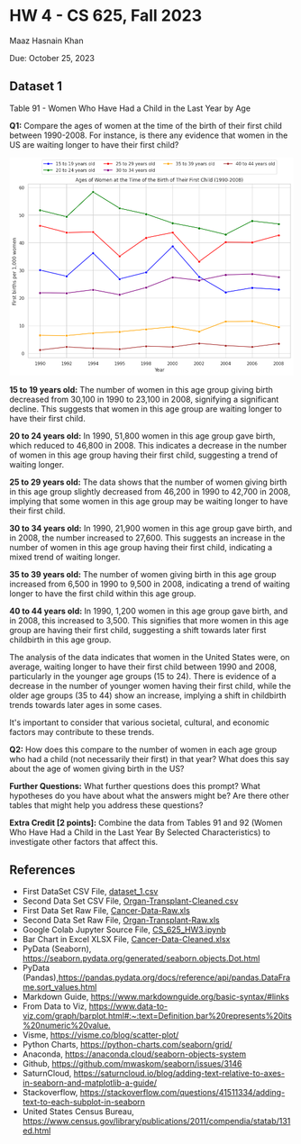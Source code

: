 # HW 4 - CS 625, Fall 2023

Maaz Hasnain Khan 

Due: October 25, 2023

## Dataset 1

Table 91 - Women Who Have Had a Child in the Last Year by Age

**Q1:** Compare the ages of women at the time of the birth of their first child between 1990-2008. For instance, is there any evidence that women in the US are waiting longer to have their first child?

![Multiple Line Chart Dataset 1 Question 1](d1_q1_py.png)

**15 to 19 years old:** The number of women in this age group giving birth decreased from 30,100 in 1990 to 23,100 in 2008, signifying a significant decline. This suggests that women in this age group are waiting longer to have their first child.

**20 to 24 years old:** In 1990, 51,800 women in this age group gave birth, which reduced to 46,800 in 2008. This indicates a decrease in the number of women in this age group having their first child, suggesting a trend of waiting longer.

**25 to 29 years old:** The data shows that the number of women giving birth in this age group slightly decreased from 46,200 in 1990 to 42,700 in 2008, implying that some women in this age group may be waiting longer to have their first child.

**30 to 34 years old:** In 1990, 21,900 women in this age group gave birth, and in 2008, the number increased to 27,600. This suggests an increase in the number of women in this age group having their first child, indicating a mixed trend of waiting longer.

**35 to 39 years old:** The number of women giving birth in this age group increased from 6,500 in 1990 to 9,500 in 2008, indicating a trend of waiting longer to have the first child within this age group.

**40 to 44 years old:** In 1990, 1,200 women in this age group gave birth, and in 2008, this increased to 3,500. This signifies that more women in this age group are having their first child, suggesting a shift towards later first childbirth in this age group.

The analysis of the data indicates that women in the United States were, on average, waiting longer to have their first child between 1990 and 2008, particularly in the younger age groups (15 to 24). There is evidence of a decrease in the number of younger women having their first child, while the older age groups (35 to 44) show an increase, implying a shift in childbirth trends towards later ages in some cases.

It's important to consider that various societal, cultural, and economic factors may contribute to these trends.

**Q2:** How does this compare to the number of women in each age group who had a child (not necessarily their first) in that year? What does this say about the age of women giving birth in the US?

**Further Questions:** What further questions does this prompt?  What hypotheses do you have about what the answers might be?  Are there other tables that might help you address these questions?  

**Extra Credit [2 points]:** Combine the data from Tables 91 and 92 (Women Who Have Had a Child in the Last Year By Selected Characteristics) to investigate other factors that affect this.




## References

* First DataSet CSV File, [dataset_1.csv](dataset_1.csv)
* Second Data Set CSV File, [Organ-Transplant-Cleaned.csv](Organ-Transplant-Cleaned.csv)
* First Data Set Raw File, [Cancer-Data-Raw.xls](Cancer-Data-Raw.xls)
* Second Data Set Raw File, [Organ-Transplant-Raw.xls](Organ-Transplant-Data-Raw.xls)
* Google Colab Jupyter Source File, [CS_625_HW3.ipynb](CS_625_HW3.ipynb)
* Bar Chart in Excel XLSX File, [Cancer-Data-Cleaned.xlsx](Cancer-Data-Cleaned.xlsx)
* PyData (Seaborn), <https://seaborn.pydata.org/generated/seaborn.objects.Dot.html>
* PyData (Pandas),<https://pandas.pydata.org/docs/reference/api/pandas.DataFrame.sort_values.html>
* Markdown Guide, <https://www.markdownguide.org/basic-syntax/#links>
* From Data to Viz, <https://www.data-to-viz.com/graph/barplot.html#:~:text=Definition,bar%20represents%20its%20numeric%20value.>
* Visme, <https://visme.co/blog/scatter-plot/>
* Python Charts, <https://python-charts.com/seaborn/grid/>
* Anaconda, <https://anaconda.cloud/seaborn-objects-system>
* Github, <https://github.com/mwaskom/seaborn/issues/3146>
* SaturnCloud, <https://saturncloud.io/blog/adding-text-relative-to-axes-in-seaborn-and-matplotlib-a-guide/>
* Stackoverflow, <https://stackoverflow.com/questions/41511334/adding-text-to-each-subplot-in-seaborn>
* United States Census Bureau, <https://www.census.gov/library/publications/2011/compendia/statab/131ed.html>